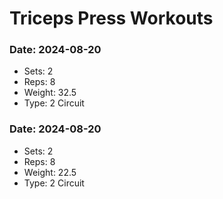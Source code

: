 # Triceps Press Workouts

### Date: 2024-08-20
- Sets: 2
- Reps: 8
- Weight: 32.5
- Type:  2 Circuit

### Date: 2024-08-20
- Sets: 2
- Reps: 8
- Weight: 22.5
- Type:  2 Circuit

